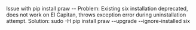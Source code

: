 Issue with pip install praw --
Problem:
Existing six installation deprecated, does not work on El Capitan, throws exception error during uninstallation attempt. 
Solution:
sudo -H pip install praw --upgrade --ignore-installed 	six
